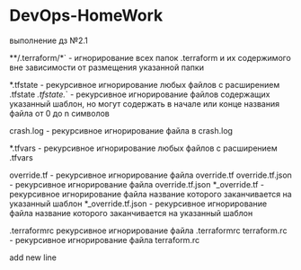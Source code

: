 # DevOps-HomeWork

выполнение дз №2.1

**/.terraform/*` - игнорирование всех папок .terraform и их содержимого вне зависимости от размещения указанной папки 

*.tfstate - рекурсивное игнорирование любых файлов с расширением .tfstate 
*.tfstate.*` - рекурсивное игнорирование файлов содержащих указанный шаблон, но могут содержать в начале или конце названия файла от 0 до n символов

crash.log - рекурсивное игнорирование файла в crash.log 

*.tfvars - рекурсивное игнорирование любых файлов с расширением .tfvars

override.tf - рекурсивное игнорирование файла override.tf
override.tf.json - рекурсивное игнорирование файла override.tf.json
*_override.tf - рекурсивное игнорирование файла название которого заканчивается на указанный шаблон
*_override.tf.json - рекурсивное игнорирование файла название которого заканчивается на указанный шаблон

.terraformrc рекурсивное игнорирование файла .terraformrc 
terraform.rc - рекурсивное игнорирование файла terraform.rc

add new line
  